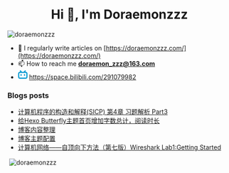 <!--

### Hi there 👋

**Doraemonzzz/Doraemonzzz** is a ✨ _special_ ✨ repository because its `README.md` (this file) appears on your GitHub profile.

Here are some ideas to get you started:

- 🔭 I’m currently working on ...
- 🌱 I’m currently learning ...
- 👯 I’m looking to collaborate on ...
- 🤔 I’m looking for help with ...
- 💬 Ask me about ...
- 📫 How to reach me: ...
- 😄 Pronouns: ...
- ⚡ Fun fact: ...
-->



<h1 align="center">Hi 👋, I'm Doraemonzzz</h1>
<p align="left"> <img src="https://komarev.com/ghpvc/?username=doraemonzzz&label=Profile%20views&color=0e75b6&style=flat" alt="doraemonzzz" /> </p>

- 📝 I regularly write articles on [https://doraemonzzz.com/](https://doraemonzzz.com/)
- 📫 How to reach me **doraemon_zzz@163.com**
- ![](./bilibili.png) https://space.bilibili.com/291079982

### Blogs posts
<!-- BLOG-POST-LIST:START -->
- [计算机程序的构造和解释(SICP) 第4章 习题解析 Part3](http://doraemonzzz.com/2021/06/14/2021-6-14-%E8%AE%A1%E7%AE%97%E6%9C%BA%E7%A8%8B%E5%BA%8F%E7%9A%84%E6%9E%84%E9%80%A0%E5%92%8C%E8%A7%A3%E9%87%8A(SICP)-%E7%AC%AC4%E7%AB%A0-%E4%B9%A0%E9%A2%98%E8%A7%A3%E6%9E%90-Part3/)
- [给Hexo Butterfly主题首页增加字数总计，阅读时长](http://doraemonzzz.com/2021/06/13/2021-6-13-%E7%BB%99Hexo-Butterfly%E4%B8%BB%E9%A2%98%E9%A6%96%E9%A1%B5%E5%A2%9E%E5%8A%A0%E5%AD%97%E6%95%B0%E6%80%BB%E8%AE%A1%EF%BC%8C%E9%98%85%E8%AF%BB%E6%97%B6%E9%95%BF/)
- [博客内容整理](http://doraemonzzz.com/2021/06/12/2021-6-12-%E5%8D%9A%E5%AE%A2%E5%86%85%E5%AE%B9%E6%95%B4%E7%90%86/)
- [博客主题配置](http://doraemonzzz.com/2021/06/12/2021-6-12-%E5%8D%9A%E5%AE%A2%E9%85%8D%E7%BD%AE/)
- [计算机网络——自顶向下方法（第七版）Wireshark Lab1:Getting Started](http://doraemonzzz.com/2021/06/09/2021-6-9-%E8%AE%A1%E7%AE%97%E6%9C%BA%E7%BD%91%E7%BB%9C%E2%80%94%E2%80%94%E8%87%AA%E9%A1%B6%E5%90%91%E4%B8%8B%E6%96%B9%E6%B3%95%EF%BC%88%E7%AC%AC%E4%B8%83%E7%89%88%EF%BC%89Wireshark-Lab1-Getting-Started/)
<!-- BLOG-POST-LIST:END -->

<p>&nbsp;<img align="center" src="https://github-readme-stats.vercel.app/api?username=doraemonzzz&show_icons=true&locale=en" alt="doraemonzzz" /></p>